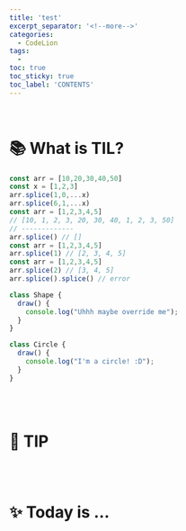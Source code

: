 ```yaml
---
title: 'test'
excerpt_separator: '<!--more-->'
categories:
  - CodeLion
tags:
  -
toc: true
toc_sticky: true
toc_label: 'CONTENTS'
---
```


<br>

<!--  source ~/.bash_profile   -->
<!-- bundle exec jekyll serve -->

# 📚 What is TIL?

<!-- content -->
```js
const arr = [10,20,30,40,50]
const x = [1,2,3]
arr.splice(1,0,...x)
arr.splice(6,1,...x)
const arr = [1,2,3,4,5]
// [10, 1, 2, 3, 20, 30, 40, 1, 2, 3, 50]
// -------------
arr.splice() // []
const arr = [1,2,3,4,5]
arr.splice(1) // [2, 3, 4, 5]
const arr = [1,2,3,4,5]
arr.splice(2) // [3, 4, 5]
arr.splice().splice() // error
```

```js
class Shape {
  draw() {
    console.log("Uhhh maybe override me");
  }
}

class Circle {
  draw() {
    console.log("I'm a circle! :D");
  }
}
```
<!-- content -->

<br>
<br>

# 🔗 TIP

<!-- content -->
<!-- content -->

<br>
<br>

# ✨ Today is ...

<!-- content -->
<!-- content -->

